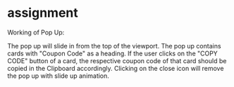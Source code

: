 # assignment
Working of Pop Up:

The pop up will slide in from the top of the viewport.
The pop up contains cards with "Coupon Code" as a heading.
If the user clicks on the "COPY CODE" button of a card, the respective coupon code of that card should be copied in the Clipboard accordingly.
Clicking on the close icon will remove the pop up with slide up animation.
